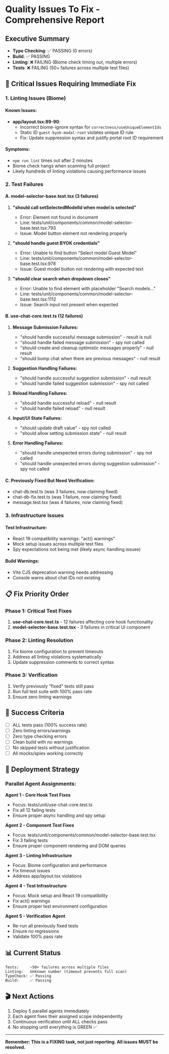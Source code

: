 # Quality Issues To Fix - Comprehensive Report

## Executive Summary
- **Type Checking**: ✅ PASSING (0 errors)
- **Build**: ✅ PASSING  
- **Linting**: ❌ FAILING (Biome check timing out, multiple errors)
- **Tests**: ❌ FAILING (50+ failures across multiple test files)

## 🚨 Critical Issues Requiring Immediate Fix

### 1. Linting Issues (Biome)

#### Known Issues:
- **app/layout.tsx:89-90**: 
  - Incorrect biome-ignore syntax for `correctness/useUniqueElementIds`
  - Static ID `guest-byok-modal-root` violates unique ID rule
  - Fix: Update suppression syntax and justify portal root ID requirement

#### Symptoms:
- `npm run lint` times out after 2 minutes
- Biome check hangs when scanning full project
- Likely hundreds of linting violations causing performance issues

### 2. Test Failures

#### A. model-selector-base.test.tsx (3 failures)
1. **"should call setSelectedModelId when model is selected"**
   - Error: Element not found in document
   - Line: tests/unit/components/common/model-selector-base.test.tsx:793
   - Issue: Model button element not rendering properly

2. **"should handle guest BYOK credentials"**  
   - Error: Unable to find button "Select model Guest Model"
   - Line: tests/unit/components/common/model-selector-base.test.tsx:978
   - Issue: Guest model button not rendering with expected text

3. **"should clear search when dropdown closes"**
   - Error: Unable to find element with placeholder "Search models..."
   - Line: tests/unit/components/common/model-selector-base.test.tsx:1112
   - Issue: Search input not present when expected

#### B. use-chat-core.test.ts (12 failures)
1. **Message Submission Failures:**
   - "should handle successful message submission" - result is null
   - "should handle failed message submission" - spy not called  
   - "should create and cleanup optimistic messages properly" - null result
   - "should bump chat when there are previous messages" - null result

2. **Suggestion Handling Failures:**
   - "should handle successful suggestion submission" - null result
   - "should handle failed suggestion submission" - spy not called

3. **Reload Handling Failures:**
   - "should handle successful reload" - null result
   - "should handle failed reload" - null result  

4. **Input/UI State Failures:**
   - "should update draft value" - spy not called
   - "should allow setting submission state" - null result

5. **Error Handling Failures:**
   - "should handle unexpected errors during submission" - spy not called
   - "should handle unexpected errors during suggestion submission" - spy not called

#### C. Previously Fixed But Need Verification:
- chat-db.test.ts (was 3 failures, now claiming fixed)
- chat-db-fix.test.ts (was 1 failure, now claiming fixed)  
- message.test.tsx (was 4 failures, now claiming fixed)

### 3. Infrastructure Issues

#### Test Infrastructure:
- React 19 compatibility warnings: "act() warnings"
- Mock setup issues across multiple test files
- Spy expectations not being met (likely async handling issues)

#### Build Warnings:
- Vite CJS deprecation warning needs addressing
- Console warns about chat IDs not existing

## 📋 Fix Priority Order

### Phase 1: Critical Test Fixes
1. **use-chat-core.test.ts** - 12 failures affecting core hook functionality
2. **model-selector-base.test.tsx** - 3 failures in critical UI component

### Phase 2: Linting Resolution  
1. Fix biome configuration to prevent timeouts
2. Address all linting violations systematically
3. Update suppression comments to correct syntax

### Phase 3: Verification
1. Verify previously "fixed" tests still pass
2. Run full test suite with 100% pass rate
3. Ensure zero linting warnings

## 🎯 Success Criteria
- [ ] ALL tests pass (100% success rate)
- [ ] Zero linting errors/warnings
- [ ] Zero type checking errors
- [ ] Clean build with no warnings
- [ ] No skipped tests without justification
- [ ] All mocks/spies working correctly

## 🚀 Deployment Strategy

### Parallel Agent Assignments:

**Agent 1 - Core Hook Test Fixes**
- Focus: tests/unit/use-chat-core.test.ts
- Fix all 12 failing tests
- Ensure proper async handling and spy setup

**Agent 2 - Component Test Fixes**  
- Focus: tests/unit/components/common/model-selector-base.test.tsx
- Fix 3 failing tests
- Ensure proper component rendering and DOM queries

**Agent 3 - Linting Infrastructure**
- Focus: Biome configuration and performance
- Fix timeout issues
- Address app/layout.tsx violations

**Agent 4 - Test Infrastructure**
- Focus: Mock setup and React 19 compatibility
- Fix act() warnings
- Ensure proper test environment configuration

**Agent 5 - Verification Agent**
- Re-run all previously fixed tests
- Ensure no regressions
- Validate 100% pass rate

## 📊 Current Status
```
Tests:     ~50+ failures across multiple files
Linting:   Unknown number (timeout prevents full scan)
TypeCheck: ✅ Passing
Build:     ✅ Passing
```

## 🎬 Next Actions
1. Deploy 5 parallel agents immediately
2. Each agent fixes their assigned scope independently
3. Continuous verification until ALL checks pass
4. No stopping until everything is GREEN ✅

---

**Remember: This is a FIXING task, not just reporting. All issues MUST be resolved.**